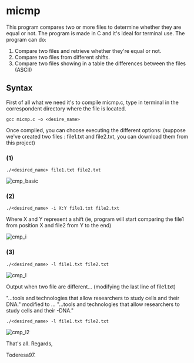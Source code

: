 # micmp

This program compares two or more files to determine whether they are equal or not. The program is made in C and it's ideal for terminal use. The program can do:
  1. Compare two files and retrieve whether they're equal or not.
  2. Compare two files from different shifts.
  3. Compare two files showing in a table the differences between the files (ASCII)

## Syntax

First of all what we need it's to compile micmp.c, type in terminal in the correspondent directory where the file is located.
```
gcc micmp.c -o <desire_name>
```

Once compiled, you can choose executing the different options: (suppose we've created two files : file1.txt and file2.txt, you can download them from this project)

### (1)
```
./<desired_name> file1.txt file2.txt
```
![cmp_basic](https://cloud.githubusercontent.com/assets/19231158/25473867/fdb06528-2b28-11e7-9cfc-24c5c95c084f.png)

### (2)
```
./<desired_name> -i X:Y file1.txt file2.txt
```
Where X and Y represent a shift (ie, program will start comparing the file1 from position X and file2 from Y to the end)

![cmp_i](https://cloud.githubusercontent.com/assets/19231158/25473868/fdb0f254-2b28-11e7-84e0-9b1cd7d05d45.png)

### (3)
```
./<desired_name> -l file1.txt file2.txt
```
![cmp_l](https://cloud.githubusercontent.com/assets/19231158/25473866/fd8a1c92-2b28-11e7-93b7-c71d3b6d7787.png)

Output when two file are different... (modifying the last line of file1.txt)

"...tools and technologies that allow researchers to study cells and their DNA."  modified to ...
"...tools and technologies that allow researchers to study cells and their -DNA."

```
./<desired_name> -l file1.txt file2.txt
```
![cmp_l2](https://cloud.githubusercontent.com/assets/19231158/25474260/77f953e8-2b2a-11e7-9ac6-5e694acecec5.png)




That's all.
Regards,

Toderesa97.
